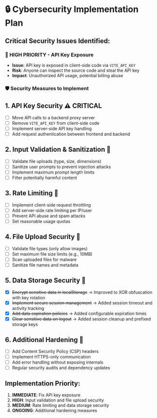 # 🔒 Cybersecurity Implementation Plan

## Critical Security Issues Identified:

### 🚨 **HIGH PRIORITY - API Key Exposure**
- **Issue**: API key is exposed in client-side code via `VITE_API_KEY`
- **Risk**: Anyone can inspect the source code and steal the API key
- **Impact**: Unauthorized API usage, potential billing abuse

### 🛡️ **Security Measures to Implement**

## 1. API Key Security ⚠️ CRITICAL
- [ ] Move API calls to a backend proxy server
- [ ] Remove `VITE_API_KEY` from client-side code
- [ ] Implement server-side API key handling
- [ ] Add request authentication between frontend and backend

## 2. Input Validation & Sanitization 🧹
- [ ] Validate file uploads (type, size, dimensions)
- [ ] Sanitize user prompts to prevent injection attacks
- [ ] Implement maximum prompt length limits
- [ ] Filter potentially harmful content

## 3. Rate Limiting 🚦
- [ ] Implement client-side request throttling
- [ ] Add server-side rate limiting per IP/user
- [ ] Prevent API abuse and spam attacks
- [ ] Set reasonable usage quotas

## 4. File Upload Security 📁
- [ ] Validate file types (only allow images)
- [ ] Set maximum file size limits (e.g., 10MB)
- [ ] Scan uploaded files for malware
- [ ] Sanitize file names and metadata

## 5. Data Storage Security 💾
- [x] ~~Encrypt sensitive data in localStorage~~ → Improved to XOR obfuscation with key rotation
- [x] ~~Implement secure session management~~ → Added session timeout and activity tracking
- [x] ~~Add data expiration policies~~ → Added configurable expiration times
- [x] ~~Clear sensitive data on logout~~ → Added session cleanup and prefixed storage keys

## 6. Additional Hardening 🔧
- [ ] Add Content Security Policy (CSP) headers
- [ ] Implement HTTPS-only communication
- [ ] Add error handling without exposing internals
- [ ] Regular security audits and dependency updates

## Implementation Priority:
1. **IMMEDIATE**: Fix API key exposure
2. **HIGH**: Input validation and file upload security
3. **MEDIUM**: Rate limiting and data storage security
4. **ONGOING**: Additional hardening measures
